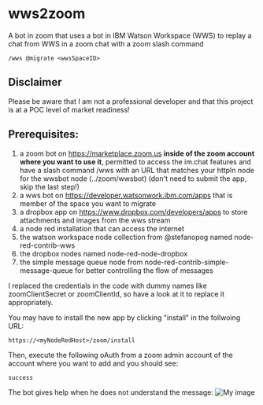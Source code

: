 # wws2zoom
A bot in zoom that uses a bot in IBM Watson Workspace (WWS) to replay a chat from WWS in a zoom chat with a zoom slash command 

`/wws @migrate <wwsSpaceID>`

## Disclaimer
Please be aware that I am not a professional developer and that this project is at a POC level of market readiness!

## Prerequisites:
1) a zoom bot on https://marketplace.zoom.us **inside of the zoom account where you want to use it**, permitted to access the im.chat features and have a slash command /wws with an URL that matches your httpIn node for the wwsbot node (../zoom/wwsbot) (don't need to submit the app, skip the last step!)
2) a wws bot on https://developer.watsonwork.ibm.com/apps that is member of the space you want to migrate
3) a dropbox app on https://www.dropbox.com/developers/apps to store attachments and images from the wws stream
4) a node red installation that can access the internet
5) the watson workspace node collection from @stefanopog named node-red-contrib-wws
6) the dropbox nodes named node-red-node-dropbox
7) the simple message queue node from node-red-contrib-simple-message-queue for better controlling the flow of messages

I replaced the credentials in the code with dummy names like zoomClientSecret or zoomClientId, so have a look at it to replace it appropriately.

You may have to install the new app by clicking "install" in the follwoing URL:

`https://<myNodeRedHost>/zoom/install`

Then, execute the following oAuth from a zoom admin account of the account where you want to add and you should see:

`success`

The bot gives help when he does not understand the message:
![My image](https://github.com/BerndGewehr/wws2zoom/blob/master/docs/error.jpg)
